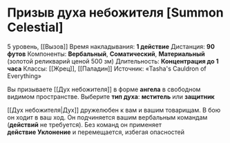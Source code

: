 # Призыв духа небожителя [Summon Celestial]
5 уровень, [[Вызов]]
Время накладывания: **1 действие**
Дистанция: **90 футов**
Компоненты: **Вербальный**, **Соматический**, **Материальный** (золотой реликварий ценой 500 зм)
Длительность: **Концентрация до 1 часа**
Классы: [[Жрец]], [[Паладин]]
Источник: «Tasha's Cauldron of Everything»

Вы призываете [[Дух небожителя]] в форме **ангела** в свободном видимом пространстве. Выберите **тип духа**: **мститель** или **защитник**

[[Дух небожителя|Дух]] дружелюбен к вам и вашим товарищам. В бою он ходит в ваш ход. Он подчиняется вашим вербальным командам (**действий** не требуется). Без команд он применяет **действие Уклонение** и перемещается, избегая опасностей